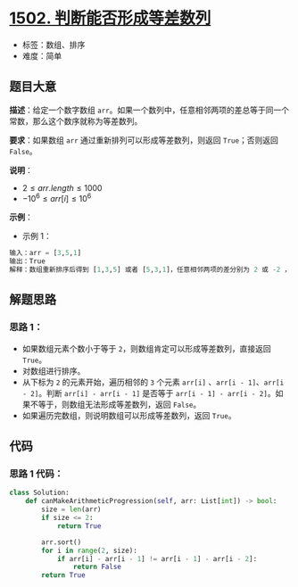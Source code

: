 # [1502. 判断能否形成等差数列](https://leetcode.cn/problems/can-make-arithmetic-progression-from-sequence/)

- 标签：数组、排序
- 难度：简单

## 题目大意

**描述**：给定一个数字数组 `arr`。如果一个数列中，任意相邻两项的差总等于同一个常数，那么这个数序就称为等差数列。

**要求**：如果数组 `arr` 通过重新排列可以形成等差数列，则返回 `True`；否则返回 `False`。

**说明**：

- $2 \le arr.length \le 1000$
- $-10^6 \le arr[i] \le 10^6$

**示例**：

- 示例 1：

```Python
输入：arr = [3,5,1]
输出：True
解释：数组重新排序后得到 [1,3,5] 或者 [5,3,1]，任意相邻两项的差分别为 2 或 -2 ，可以形成等差数列。
```

## 解题思路

### 思路 1：

- 如果数组元素个数小于等于 `2`，则数组肯定可以形成等差数列，直接返回 `True`。
- 对数组进行排序。
- 从下标为 `2` 的元素开始，遍历相邻的 `3` 个元素 `arr[i]` 、`arr[i - 1]`、`arr[i - 2]`。判断 `arr[i] - arr[i - 1]` 是否等于 `arr[i - 1] - arr[i - 2]`。如果不等于，则数组无法形成等差数列，返回 `False`。
- 如果遍历完数组，则说明数组可以形成等差数列，返回 `True`。

## 代码

### 思路 1 代码：

```Python
class Solution:
    def canMakeArithmeticProgression(self, arr: List[int]) -> bool:
        size = len(arr)
        if size <= 2:
            return True

        arr.sort()
        for i in range(2, size):
            if arr[i] - arr[i - 1] != arr[i - 1] - arr[i - 2]:
                return False
        return True
```

